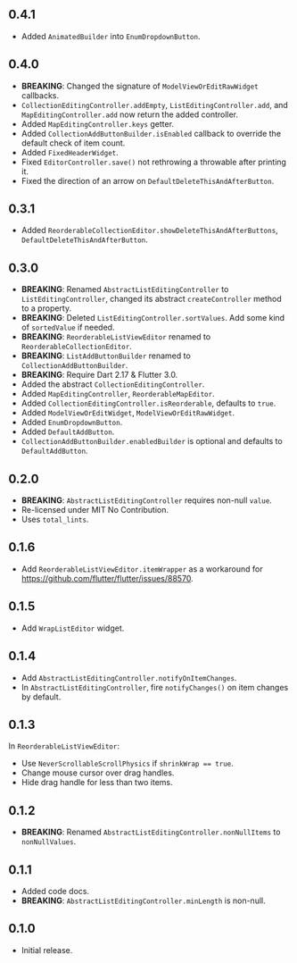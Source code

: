 ## 0.4.1

* Added `AnimatedBuilder` into `EnumDropdownButton`.

## 0.4.0

* **BREAKING**: Changed the signature of `ModelViewOrEditRawWidget` callbacks.
* `CollectionEditingController.addEmpty`, `ListEditingController.add`, and `MapEditingController.add`
  now return the added controller.
* Added `MapEditingController.keys` getter.
* Added `CollectionAddButtonBuilder.isEnabled` callback to override the default check of item count.
* Added `FixedHeaderWidget`.
* Fixed `EditorController.save()` not rethrowing a throwable after printing it.
* Fixed the direction of an arrow on `DefaultDeleteThisAndAfterButton`.

## 0.3.1

* Added `ReorderableCollectionEditor.showDeleteThisAndAfterButtons`, `DefaultDeleteThisAndAfterButton`.

## 0.3.0

* **BREAKING**: Renamed `AbstractListEditingController` to `ListEditingController`,
  changed its abstract `createController` method to a property.
* **BREAKING**: Deleted `ListEditingController.sortValues`. Add some kind of `sortedValue` if needed.
* **BREAKING**: `ReorderableListViewEditor` renamed to `ReorderableCollectionEditor`.
* **BREAKING**: `ListAddButtonBuilder` renamed to `CollectionAddButtonBuilder`.
* **BREAKING**: Require Dart 2.17 & Flutter 3.0.
* Added the abstract `CollectionEditingController`.
* Added `MapEditingController`, `ReorderableMapEditor`.
* Added `CollectionEditingController.isReorderable`, defaults to `true`.
* Added `ModelViewOrEditWidget`, `ModelViewOrEditRawWidget`.
* Added `EnumDropdownButton`.
* Added `DefaultAddButton`.
* `CollectionAddButtonBuilder.enabledBuilder` is optional and defaults to `DefaultAddButton`.

## 0.2.0

* **BREAKING**: `AbstractListEditingController` requires non-null `value`.
* Re-licensed under MIT No Contribution.
* Uses `total_lints`.

## 0.1.6

* Add `ReorderableListViewEditor.itemWrapper` as a workaround for https://github.com/flutter/flutter/issues/88570.

## 0.1.5

* Add `WrapListEditor` widget.

## 0.1.4

* Add `AbstractListEditingController.notifyOnItemChanges`.
* In `AbstractListEditingController`, fire `notifyChanges()` on item changes by default.

## 0.1.3

In `ReorderableListViewEditor`:
* Use `NeverScrollableScrollPhysics` if `shrinkWrap == true`.
* Change mouse cursor over drag handles.
* Hide drag handle for less than two items.

## 0.1.2

* **BREAKING**: Renamed `AbstractListEditingController.nonNullItems` to `nonNullValues`.

## 0.1.1

* Added code docs.
* **BREAKING**: `AbstractListEditingController.minLength` is non-null.

## 0.1.0

* Initial release.
